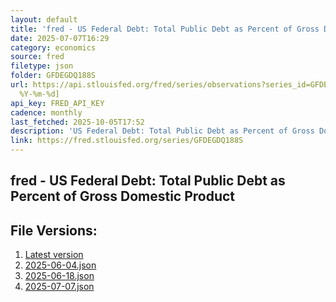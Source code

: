 ```yaml
---
layout: default
title: 'fred - US Federal Debt: Total Public Debt as Percent of Gross Domestic Product'
date: 2025-07-07T16:29
category: economics
source: fred
filetype: json
folder: GFDEGDQ188S
url: https://api.stlouisfed.org/fred/series/observations?series_id=GFDEGDQ188S&file_type=json&observation_end=[date
  %Y-%m-%d]
api_key: FRED_API_KEY
cadence: monthly
last_fetched: 2025-10-05T17:52
description: 'US Federal Debt: Total Public Debt as Percent of Gross Domestic Product'
link: https://fred.stlouisfed.org/series/GFDEGDQ188S
---
```


## fred - US Federal Debt: Total Public Debt as Percent of Gross Domestic Product

<div id="data-chart"></div>
<div id="data-table"></div>
<script>
document.addEventListener('DOMContentLoaded', function(){
  ShowChart($('#data-chart'));
  SourceTabler($('#data-table'));
});
</script>

## File Versions:
1. [Latest version](./latest.json)
2. [2025-06-04.json](./2025-06-04.json)
3. [2025-06-18.json](./2025-06-18.json)
4. [2025-07-07.json](./2025-07-07.json)
